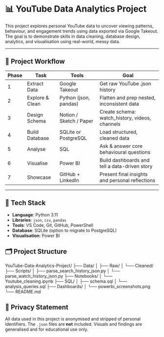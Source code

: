 # 📊 YouTube Data Analytics Project

This project explores personal YouTube data to uncover viewing patterns, behaviour, and engagement trends using data exported via Google Takeout. The goal is to demonstrate skills in data cleaning, database design, analytics, and visualisation using real-world, messy data.

---

## 🚀 Project Workflow

| Phase | Task                 | Tools                      | Goal                                      
|-------|----------------------|----------------------------|---------------------------------------------------
| 1     | Extract Data         | Google Takeout             | Get raw YouTube .json history                     |
| 2     | Explore & Clean      | Python (json, pandas)      | Flatten and prep nested, inconsistent data        |
| 3     | Design Schema        | Notion / Sketch / Paper    | Create schema: watch_history, videos, channels    |
| 4     | Build Database       | SQLite or PostgreSQL       | Load structured, cleaned data                     |
| 5     | Analyse              | SQL                        | Ask & answer core behavioural questions           |
| 6     | Visualise            | Power BI                   | Build dashboards and tell a data-driven story     |
| 7     | Showcase             | GitHub + LinkedIn          | Present final insights and personal reflections   |

---

## 🧰 Tech Stack

- **Language**: Python 3.11  
- **Libraries**: `json`, `csv`, `pandas`  
- **Tools**: VS Code, Git, GitHub, PowerShell  
- **Database**: SQLite (option to migrate to PostgreSQL)  
- **Visualisation**: Power BI  

## 🗂️ Project Structure

YouTube-Data-Analytics-Project/
├── Data/
│   ├── Raw/
│   └── Cleaned/
├── Scripts/
│   ├── parse_search_history_json.py
│   └── parse_watch_history_json.py
├── Notebooks/
│   └── Youtube_cleaning.ipynb
├── SQL/
│   ├── schema.sql
│   └── analysis_queries.sql
├── Dashboards/
│   └── powerbi_screenshots.png
└── README.md

## 🔐 Privacy Statement

All data used in this project is anonymised and stripped of personal identifiers. The `.json` files are **not** included. Visuals and findings are generalised and for educational use only.
